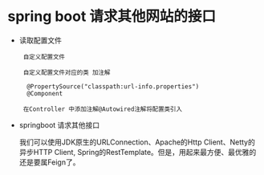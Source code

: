 # spring boot 请求其他网站的接口

- 读取配置文件

       自定义配置文件
       
       自定义配置文件对应的类 加注解 
       
        @PropertySource("classpath:url-info.properties")
        @Component
        
       在Controller 中添加注解@Autowired注解将配置类引入
      
      
- springboot 请求其他接口

    我们可以使用JDK原生的URLConnection、Apache的Http Client、Netty的异步HTTP Client, Spring的RestTemplate。但是，用起来最方便、最优雅的还是要属Feign了。